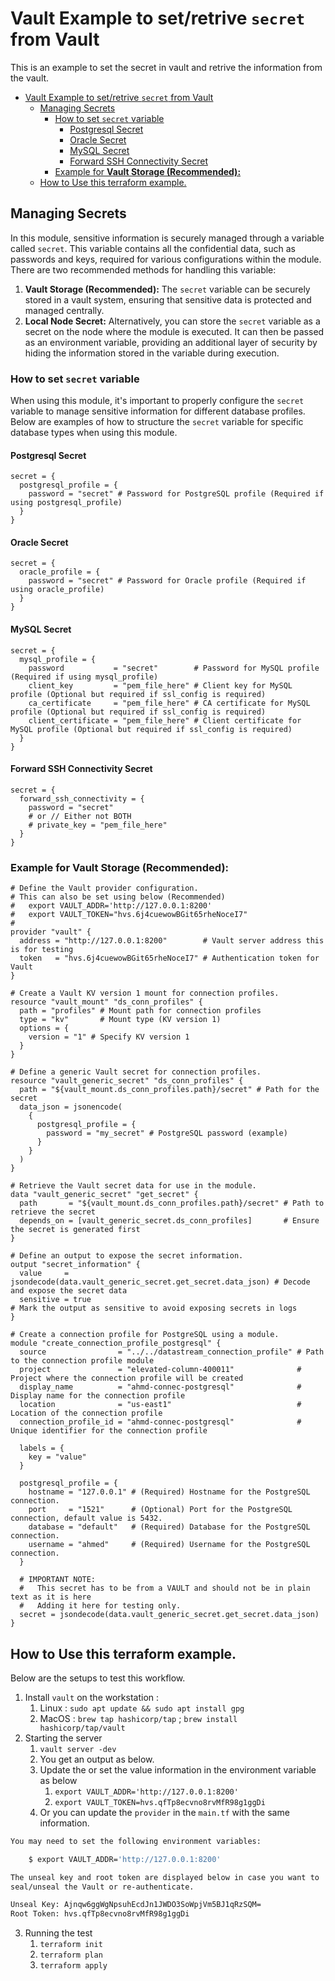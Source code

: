 # Vault Example to set/retrive `secret` from Vault

This is an example to set the secret in vault and retrive the information from the vault. 

- [Vault Example to set/retrive `secret` from Vault](#vault-example-to-setretrive-secret-from-vault)
  - [Managing Secrets](#managing-secrets)
    - [How to set `secret` variable](#how-to-set-secret-variable)
      - [Postgresql Secret](#postgresql-secret)
      - [Oracle Secret](#oracle-secret)
      - [MySQL Secret](#mysql-secret)
      - [Forward SSH Connectivity Secret](#forward-ssh-connectivity-secret)
    - [Example for **Vault Storage (Recommended):**](#example-for-vault-storage-recommended)
  - [How to Use this terraform example.](#how-to-use-this-terraform-example)


## Managing Secrets

In this module, sensitive information is securely managed through a variable called `secret`. This variable contains all the confidential data, such as passwords and keys, required for various configurations within the module. There are two recommended methods for handling this variable:

1. **Vault Storage (Recommended):** The `secret` variable can be securely stored in a vault system, ensuring that sensitive data is protected and managed centrally.
2. **Local Node Secret:** Alternatively, you can store the `secret` variable as a secret on the node where the module is executed. It can then be passed as an environment variable, providing an additional layer of security by hiding the information stored in the variable during execution.

### How to set `secret` variable

When using this module, it's important to properly configure the `secret` variable to manage sensitive information for different database profiles. Below are examples of how to structure the `secret` variable for specific database types when using this module.

#### Postgresql Secret

```hcl
secret = {
  postgresql_profile = {
    password = "secret" # Password for PostgreSQL profile (Required if using postgresql_profile)
  }
}
```

#### Oracle Secret

```hcl
secret = {
  oracle_profile = {
    password = "secret" # Password for Oracle profile (Required if using oracle_profile)
  }
}
```

#### MySQL Secret

```hcl
secret = {
  mysql_profile = {
    password           = "secret"        # Password for MySQL profile (Required if using mysql_profile)
    client_key         = "pem_file_here" # Client key for MySQL profile (Optional but required if ssl_config is required)
    ca_certificate     = "pem_file_here" # CA certificate for MySQL profile (Optional but required if ssl_config is required)
    client_certificate = "pem_file_here" # Client certificate for MySQL profile (Optional but required if ssl_config is required)
  }
}
```

#### Forward SSH Connectivity Secret

```hcl
secret = {
  forward_ssh_connectivity = {
    password = "secret"
    # or // Either not BOTH
    # private_key = "pem_file_here"
  }
}
```

### Example for **Vault Storage (Recommended):**

```hcl
# Define the Vault provider configuration.
# This can also be set using below (Recommended)
#   export VAULT_ADDR='http://127.0.0.1:8200'
#   export VAULT_TOKEN="hvs.6j4cuewowBGit65rheNoceI7" 
#
provider "vault" {
  address = "http://127.0.0.1:8200"        # Vault server address this is for testing
  token   = "hvs.6j4cuewowBGit65rheNoceI7" # Authentication token for Vault 
}

# Create a Vault KV version 1 mount for connection profiles.
resource "vault_mount" "ds_conn_profiles" {
  path = "profiles" # Mount path for connection profiles
  type = "kv"       # Mount type (KV version 1)
  options = {
    version = "1" # Specify KV version 1
  }
}

# Define a generic Vault secret for connection profiles.
resource "vault_generic_secret" "ds_conn_profiles" {
  path = "${vault_mount.ds_conn_profiles.path}/secret" # Path for the secret
  data_json = jsonencode(
    {
      postgresql_profile = {
        password = "my_secret" # PostgreSQL password (example)
      }
    }
  )
}

# Retrieve the Vault secret data for use in the module.
data "vault_generic_secret" "get_secret" {
  path       = "${vault_mount.ds_conn_profiles.path}/secret" # Path to retrieve the secret
  depends_on = [vault_generic_secret.ds_conn_profiles]       # Ensure the secret is generated first
}

# Define an output to expose the secret information.
output "secret_information" {
  value     = jsondecode(data.vault_generic_secret.get_secret.data_json) # Decode and expose the secret data
  sensitive = true                                                       # Mark the output as sensitive to avoid exposing secrets in logs
}

# Create a connection profile for PostgreSQL using a module.
module "create_connection_profile_postgresql" {
  source                = "../../datastream_connection_profile" # Path to the connection profile module
  project               = "elevated-column-400011"              # Project where the connection profile will be created
  display_name          = "ahmd-connec-postgresql"              # Display name for the connection profile
  location              = "us-east1"                            # Location of the connection profile
  connection_profile_id = "ahmd-connec-postgresql"              # Unique identifier for the connection profile

  labels = {
    key = "value"
  }

  postgresql_profile = {
    hostname = "127.0.0.1" # (Required) Hostname for the PostgreSQL connection.
    port     = "1521"      # (Optional) Port for the PostgreSQL connection, default value is 5432.
    database = "default"   # (Required) Database for the PostgreSQL connection.
    username = "ahmed"     # (Required) Username for the PostgreSQL connection.
  }

  # IMPORTANT NOTE:
  #   This secret has to be from a VAULT and should not be in plain text as it is here 
  #   Adding it here for testing only.
  secret = jsondecode(data.vault_generic_secret.get_secret.data_json)
}
```

## How to Use this terraform example.

Below are the setups to test this workflow. 

1. Install `vault` on the workstation : 
   1. Linux : `sudo apt update && sudo apt install gpg` 
   2. MacOS : `brew tap hashicorp/tap` ; `brew install hashicorp/tap/vault`
2. Starting the server
   1. `vault server -dev`
   2. You get an output as below.
   3. Update the or set the value information in the environment variable as below
      1. `export VAULT_ADDR='http://127.0.0.1:8200'`
      2. `export VAULT_TOKEN=hvs.qfTp8ecvno8rvMfR98g1ggDi`
   4. Or you can update the `provider` in the `main.tf` with the same information.

```bash
You may need to set the following environment variables:

    $ export VAULT_ADDR='http://127.0.0.1:8200'

The unseal key and root token are displayed below in case you want to
seal/unseal the Vault or re-authenticate.

Unseal Key: Ajnqw6ggWgNpsuhEcdJn1JWDO3SoWpjVm5BJ1qRzSQM=
Root Token: hvs.qfTp8ecvno8rvMfR98g1ggDi
```

3. Running the test
   1. `terraform init`
   2. `terraform plan`
   3. `terraform apply`